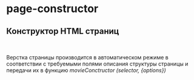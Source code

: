 # page-constructor
<h2>Конструктор HTML страниц</h2>  
 <br/>
<p>Верстка страницы производится в автоматическом режиме 
в соответствии с требуемыми полями описания структуры страницы 
и передачи их в функцию <em>movieConctructor (selector, {options})</em> </p>
